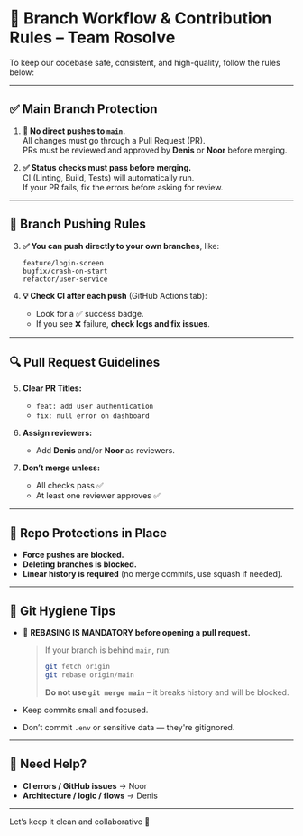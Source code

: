 # 🚦 Branch Workflow & Contribution Rules – Team Rosolve

To keep our codebase safe, consistent, and high-quality, follow the rules below:

---

## ✅ Main Branch Protection

1. **🚫 No direct pushes to `main`.**  
   All changes must go through a Pull Request (PR).  
   PRs must be reviewed and approved by **Denis** or **Noor** before merging.

2. **✅ Status checks must pass before merging.**  
   CI (Linting, Build, Tests) will automatically run.  
   If your PR fails, fix the errors before asking for review.

---

## 🌿 Branch Pushing Rules

3. **✅ You can push directly to your own branches**, like:
   ```
   feature/login-screen
   bugfix/crash-on-start
   refactor/user-service
   ```

4. **💡 Check CI after each push** (GitHub Actions tab):  
   - Look for a ✅ success badge.  
   - If you see ❌ failure, **check logs and fix issues**.

---

## 🔍 Pull Request Guidelines

5. **Clear PR Titles:**
   - `feat: add user authentication`
   - `fix: null error on dashboard`

6. **Assign reviewers:**
   - Add **Denis** and/or **Noor** as reviewers.

7. **Don’t merge unless:**
   - All checks pass ✅
   - At least one reviewer approves ✅

---

## 🔐 Repo Protections in Place

- **Force pushes are blocked.**
- **Deleting branches is blocked.**
- **Linear history is required** (no merge commits, use squash if needed).

---

## 🧠 Git Hygiene Tips

- 🔴 **REBASING IS MANDATORY before opening a pull request.**  
  > If your branch is behind `main`, run:
  > ```bash
  > git fetch origin
  > git rebase origin/main
  > ```
  > **Do not use `git merge main`** – it breaks history and will be blocked.

- Keep commits small and focused.
- Don’t commit `.env` or sensitive data — they're gitignored.

---

## 👥 Need Help?

- **CI errors / GitHub issues** → Noor  
- **Architecture / logic / flows** → Denis

---

Let’s keep it clean and collaborative 🚀  